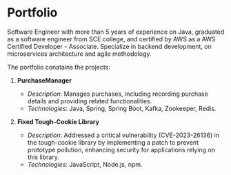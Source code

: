 # Portfolio
Software Engineer with more than 5 years of experience on Java, graduated as a software engineer from SCE college, and certified by AWS as a AWS Certified Developer - Associate. Specialize in backend development, on microservices architecture and agile methodology.

The portfolio conatains the projects:

1. **PurchaseManager**
   - *Description*: Manages purchases, including recording purchase details and providing related functionalities.
   - *Technologies*: Java, Spring, Spring Boot, Kafka, Zookeeper, Redis.

2. **Fixed Tough-Cookie Library**
   - *Description*: Addressed a critical vulnerability (CVE-2023-26136) in the tough-cookie library by implementing 
      a patch to prevent prototype pollution, enhancing security for applications relying on this library.
   - *Technologies*: JavaScript, Node.js, npm.
